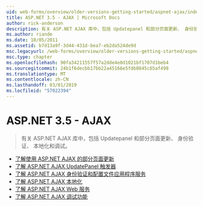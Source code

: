 ```yaml
---
uid: web-forms/overview/older-versions-getting-started/aspnet-ajax/index
title: ASP.NET 3.5 - AJAX | Microsoft Docs
author: rick-anderson
description: 有关 ASP.NET AJAX 库中，包括 Updatepanel 和部分页面更新、 身份验证、 本地化和调试。
ms.author: riande
ms.date: 10/05/2011
ms.assetid: b7d13a9f-3d44-431d-bea7-eb2da524de9d
msc.legacyurl: /web-forms/overview/older-versions-getting-started/aspnet-ajax
msc.type: chapter
ms.openlocfilehash: 90fa34211557f57a2dde4e0d1021bf1707d1beb4
ms.sourcegitcommit: 24b1f6decbb17bb22a45166e5fdb0845c65af498
ms.translationtype: MT
ms.contentlocale: zh-CN
ms.lasthandoff: 03/01/2019
ms.locfileid: "57022394"
---
```

<a name="aspnet-35---ajax"></a>ASP.NET 3.5 - AJAX
====================
> 有关 ASP.NET AJAX 库中，包括 Updatepanel 和部分页面更新、 身份验证、 本地化和调试。


- [了解使用 ASP.NET AJAX 的部分页面更新](understanding-partial-page-updates-with-asp-net-ajax.md)
- [了解 ASP.NET AJAX UpdatePanel 触发器](understanding-asp-net-ajax-updatepanel-triggers.md)
- [了解 ASP.NET AJAX 身份验证和配置文件应用程序服务](understanding-asp-net-ajax-authentication-and-profile-application-services.md)
- [了解 ASP.NET AJAX 本地化](understanding-asp-net-ajax-localization.md)
- [了解 ASP.NET AJAX Web 服务](understanding-asp-net-ajax-web-services.md)
- [了解 ASP.NET AJAX 调试功能](understanding-asp-net-ajax-debugging-capabilities.md)
